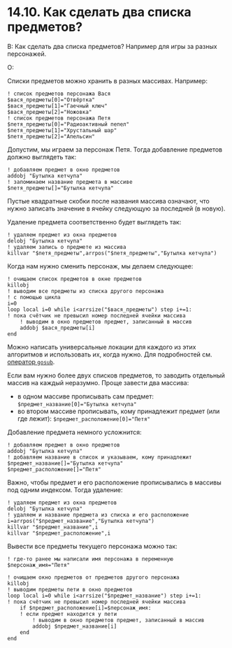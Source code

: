 # 14.10. Как сделать два списка предметов?
<!-- [:faq_14_10] -->

В: Как сделать два списка предметов? Например для игры за разных персонажей.

О:

Списки предметов можно хранить в разных массивах. Например:
```qsp
! список предметов персонажа Вася
$вася_предметы[0]="Отвёртка"
$вася_предметы[1]="Гаечный ключ"
$вася_предметы[2]="Ножовка"
! список предметов персонажа Петя
$петя_предметы[0]="Радиоактивный пепел"
$петя_предметы[1]="Хрустальный шар"
$петя_предметы[2]="Апельсин"
```
Допустим, мы играем за персонаж Петя. Тогда добавление предметов должно выглядеть так:
```qsp
! добавляем предмет в окно предметов
addobj "Бутылка кетчупа"
! запоминаем название предмета в массиве
$петя_предметы[]="Бутылка кетчупа"
```
Пустые квадратные скобки после названия массива означают, что нужно записать значение в ячейку следующую за последней (в новую).

Удаление предмета соответственно будет выглядеть так:
```qsp
! удаляем предмет из окна предметов
delobj "Бутылка кетчупа"
! удаляем запись о предмете из массива
killvar "$петя_предметы",arrpos("$петя_предметы","Бутылка кетчупа")
```
Когда нам нужно сменить персонаж, мы делаем следующее:
```qsp
! очищаем список предметов в окне предметов
killobj
! выводим все предметы из списка другого персонажа
! с помощью цикла
i=0
loop local i=0 while i<arrsize("$вася_предметы") step i+=1:
! пока счётчик не превысил номер последней ячейки массива
	! выводим в окно предметов предмет, записанный в массив
	addobj $вася_предметы[i]
end
```
Можно написать универсальные локации для каждого из этих алгоритмов и использовать их, когда нужно. Для подробностей см. [оператор `gosub`](#faq_80_02_gosub).

Если вам нужно более двух списков предметов, то заводить отдельный массив на каждый неразумно. Проще завести два массива:
* в одном массиве прописывать сам предмет: `$предмет_название[0]="Бутылка кетчупа"`
* во втором массиве прописывать, кому принадлежит предмет (или где лежит): `$предмет_расположение[0]="Петя"`

Добавление предмета немного усложнится:
```qsp
! добавляем предмет в окно предметов
addobj "Бутылка кетчупа"
! добавляем название в список и указываем, кому принадлежит
$предмет_название[]="Бутылка кетчупа"
$предмет_расположение[]="Петя"
```
Важно, чтобы предмет и его расположение прописывались в массивы под одним индексом. Тогда удаление:
```qsp
! удаляем предмет из окна предметов
delobj "Бутылка кетчупа"
! удаляем и название предмета из списка и его расположение
i=arrpos("$предмет_название","Бутылка кетчупа")
killvar "$предмет_название",i
killvar "$предмет_расположение",i
```
Вывести все предметы текущего персонажа можно так:
```qsp
! где-то ранее мы написали имя персонажа в переменную
$персонаж_имя="Петя"

! очищаем окно предметов от предметов другого персонажа
killobj
! выводим предметы пети в окно предметов
loop local i=0 while i<arrsize("$предмет_название") step i+=1:
! пока счётчик не превысил номер последней ячейки массива
	if $предмет_расположение[i]=$персонаж_имя:
	! если предмет находится у пети
		! выводим в окно предметов предмет, записанный в массив
		addobj $предмет_название[i]
	end
end
```
